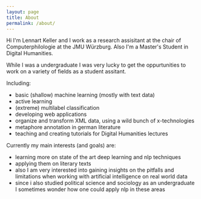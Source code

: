 ```yaml
---
layout: page
title: About
permalink: /about/
---
```


Hi I'm Lennart Keller and I work as a research assisitant at the chair of Computerphilologie at the JMU Würzburg. Also I'm a Master's Student in Digital Humanities.

While I was a undergraduate I was very lucky to get the oppurtunities to work on a variety of fields as a student assitant.

Including:

* basic (shallow) machine learning (mostly with text data)
* active learning
* (extreme) multilabel classification
* developing web applications
* organize and transform XML data, using a wild bunch of x-technologies
* metaphore annotation in german literature
* teaching and creating tutorials for Digital Humanities lectures

Currently my main interests (and goals) are:

* learning more on state of the art deep learning and nlp techniques
* applying them on literary texts
* also I am very interested into gaining insights on the pitfalls and limitations when working with artificial intelligence on real world data
* since i also studied political science and sociology as an undergraduate I sometimes wonder how one could apply nlp in these areas


